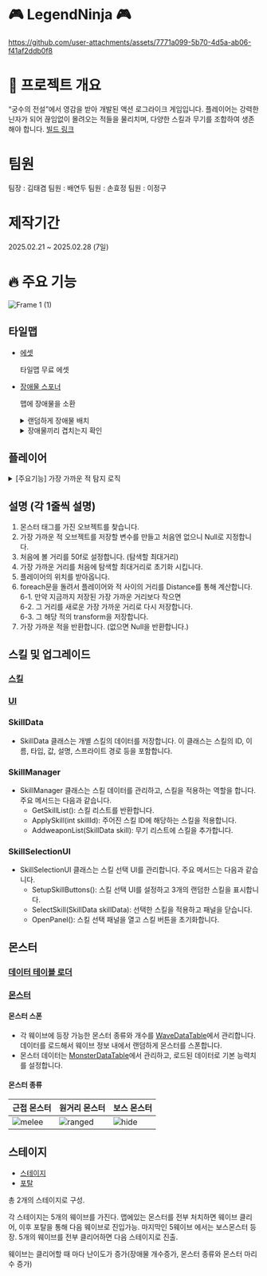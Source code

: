 # 🎮 LegendNinja 🎮

https://github.com/user-attachments/assets/7771a099-5b70-4d5a-ab06-f41af2ddb0f8


# 📌 프로젝트 개요
“궁수의 전설”에서 영감을 받아 개발된 액션 로그라이크 게임입니다. 
플레이어는 강력한 닌자가 되어 끊임없이 몰려오는 적들을 물리치며, 다양한 스킬과 무기를 조합하여 생존해야 합니다. 
[빌드 링크](https://play.unity.com/en/games/39c7b41f-32cd-4582-9b28-952342f04667/legend-ninja)
# 팀원
팀장 : 김태겸
팀원 : 배연두
팀원 : 손효정
팀원 : 이정구
# 제작기간
2025.02.21 ~ 2025.02.28 (7일)
# 🔥 주요 기능
![Frame 1 (1)](https://github.com/user-attachments/assets/74a80a53-f719-47fd-b28e-9d63c8c5f428)

## 타일맵
- [에셋](https://pixel-boy.itch.io/ninja-adventure-asset-pack)

  타일맵 무료 에셋

- [장애물 스포너](https://github.com/BeautifulMaple/LegendNinja/blob/main/Assets/Scripts/Map/ObstacleSpawner.cs)

  맵에 장애물을 소환
  <details>
  <summary>랜덤하게 장애물 배치</summary>

   ```
    public void SpawnObstacles(Vector2 position, int prefabIndex)
    {
        if (obstaclePrefabs.Length == 0) return;

        prefabIndex = Mathf.Clamp(prefabIndex, 0, obstaclePrefabs.Length - 1);
        GameObject obstacle = Instantiate(obstaclePrefabs[prefabIndex], position, Quaternion.identity);
        spawnedObstacles.Add(obstacle); //생성된 장애물을 리스트에 추가
       
    }

    Vector2 GetRandomPosition()
    {
        float x = Random.Range(-mapSize.x / 2, mapSize.x / 2);
        float y = Random.Range(-mapSize.y / 2, mapSize.y / 2);
        return new Vector2(x, y);
    }
   ```
  </details>

  <details>
    <summary>장애물끼리 겹치는지 확인</summary>
    
    ```
    private bool IsPositionOccupied(Vector2 position,List<Vector2> _spawnedPosition)
    {
        foreach (Vector2 spawnedPosiotion in _spawnedPosition)
        {
            if (Vector2.Distance(position, spawnedPosiotion) < 4f) 
            {
                return true;
            }
        }

        return false;
    }
    ```
    
  </details>
  


  

## 플레이어 
<details><summary> [주요기능] 가장 가까운 적 탐지 로직</summary>

  ```
  Transform FindCloseMonster()
  {
    GameObject[] monsters = GameObject.FindGameObjectsWithTag("Monster"); 
    Transform ClosestEnemy = null;
    float MaxDistance = 50f; 
    float ClosestDistance = MaxDistance;
    Vector2 PlayerPos = transform.position; 
    foreach (GameObject monster in monsters)
        {
            float Distance = Vector2.Distance(PlayerPos, monster.transform.position); 
            if (Distance < ClosestDistance) 
            {
                ClosestDistance = Distance; 
                ClosestEnemy = monster.transform; 
        }
    }
    return ClosestEnemy; 
  }
  ```
</details>

## 설명 (각 1줄씩 설명)<br>
1. 몬스터 태그를 가진 오브젝트를 찾습니다.<br>
2. 가장 가까운 적 오브젝트를 저장할 변수를 만들고 처음엔 없으니 Null로 지정합니다.<br>
3. 처음에 볼 거리를 50f로 설정합니다. (탐색할 최대거리)<br>
4. 가장 가까운 거리를 처음에 탐색할 최대거리로 초기화 시킵니다.<br>
5. 플레이어의 위치를 받아옵니다.<br>
6. foreach문을 돌려서 플레이어와 적 사이의 거리를 Distance를 통해 계산합니다.<br>
6-1. 만약 지금까지 저장된 가장 가까운 거리보다 작으면<br>
6-2. 그 거리를 새로운 가장 가까운 거리로 다시 저장합니다.<br>
6-3. 그 해당 적의 transform을 저장합니다.<br>
7. 가장 가까운 적을 반환합니다. (없으면 Null을 반환합니다.)<br>

## 스킬 및 업그레이드
### [스킬](https://github.com/BeautifulMaple/LegendNinja/tree/main/Assets/Scripts/Skill)
### [UI](https://github.com/BeautifulMaple/LegendNinja/blob/main/Assets/Scripts/UI/SkillSelectionUI.cs)
### SkillData
  - SkillData 클래스는 개별 스킬의 데이터를 저장합니다. 이 클래스는 스킬의 ID, 이름, 타입, 값, 설명, 스프라이트 경로 등을 포함합니다.
### SkillManager
  - SkillManager 클래스는 스킬 데이터를 관리하고, 스킬을 적용하는 역할을 합니다. 주요 메서드는 다음과 같습니다.
    - GetSkillList(): 스킬 리스트를 반환합니다.
    - ApplySkill(int skillId): 주어진 스킬 ID에 해당하는 스킬을 적용합니다.
    - AddweaponList(SkillData skill): 무기 리스트에 스킬을 추가합니다.
### SkillSelectionUI
  - SkillSelectionUI 클래스는 스킬 선택 UI를 관리합니다. 주요 메서드는 다음과 같습니다.
    - SetupSkillButtons(): 스킬 선택 UI를 설정하고 3개의 랜덤한 스킬을 표시합니다.
    - SelectSkill(SkillData skillData): 선택한 스킬을 적용하고 패널을 닫습니다.
    - OpenPanel(): 스킬 선택 패널을 열고 스킬 버튼을 초기화합니다.
## 몬스터
### [데이터 테이블 로더](https://github.com/BeautifulMaple/LegendNinja/blob/main/Assets/Scripts/DataTableLoader.cs)  
### [몬스터](https://github.com/BeautifulMaple/LegendNinja/tree/main/Assets/Scripts/Entity/Monster)  
#### 몬스터 스폰
* 각 웨이브에 등장 가능한 몬스터 종류와 개수를 [WaveDataTable](https://github.com/BeautifulMaple/LegendNinja/blob/main/Assets/Resources/WaveDataTable.json)에서 관리합니다. 데이터를 로드해서 웨이브 정보 내에서 랜덤하게 몬스터를 스폰합니다. 
* 몬스터 데이터는 [MonsterDataTable](https://github.com/BeautifulMaple/LegendNinja/blob/main/Assets/Resources/MonsterTable.json)에서 관리하고, 로드된 데이터로 기본 능력치를 설정합니다.
#### 몬스터 종류 
|근접 몬스터|원거리 몬스터|보스 몬스터|
|---|---|---|
| ![melee](https://github.com/user-attachments/assets/4f346428-2bcd-4472-9fba-0ee683f0f1ac) | ![ranged](https://github.com/user-attachments/assets/927dc3d6-2712-4913-a3b0-5c9da0a1701b) | ![hide](https://github.com/user-attachments/assets/c56bb983-2b51-477e-a871-aae53fe8ab45) |

## 스테이지
- [스테이지](https://github.com/BeautifulMaple/LegendNinja/blob/main/Assets/Scripts/Map/WaveManager.cs)
- [포탈](https://github.com/BeautifulMaple/LegendNinja/blob/main/Assets/Scripts/Map/WavePortal.cs)

총 2개의 스테이지로 구성.

각 스테이지는 5개의 웨이브를 가진다. 맵에있는 몬스터를 전부 처치하면 웨이브 클리어, 이후 포탈을 통해 다음 웨이브로 진입가능. 마지막인 5웨이브 에서는 보스몬스터 등장. 5개의 웨이브를 전부 클리어하면 다음 스테이지로 진출.

웨이브는 클리어할 때 마다 난이도가 증가(장애물 개수증가, 몬스터 종류와 몬스터 마리수 증가) 





  
